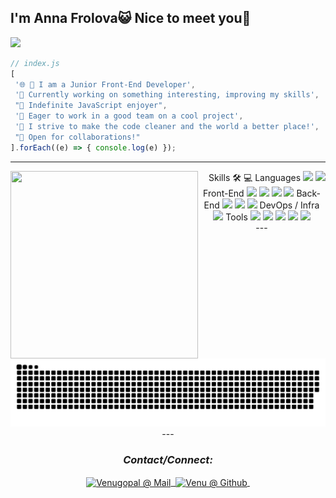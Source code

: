  
 ## I'm Anna Frolova😺 Nice to meet you👋
 ![](https://komarev.com/ghpvc/?username=anna-dm)
 
 ```javascript
// index.js
[
  '🌐 🔭 I am a Junior Front-End Developer',
  '🎯 Currently working on something interesting, improving my skills',
  "💛 Indefinite JavaScript enjoyer",
  '👯 Eager to work in a good team on a cool project',
  '🌱 I strive to make the code cleaner and the world a better place!',
  "🎉 Open for collaborations!"
].forEach((e) => { console.log(e) });
```
<hr>

<div align="center">
  <img  align="left" src="https://media.giphy.com/media/3oKIPnAiaMCws8nOsE/giphy.gif" width="300" height="300"/>
</div>

<div align="center">
 <div align="right" >
 Skills 🛠 💻
 Languages
<img src="https://img.shields.io/badge/JavaScript-F7DF1E?style=flat-square&logo=JavaScript&logoColor=black"/> <img src="https://img.shields.io/badge/Python-3766AB?style=flat-square&logo=Python&logoColor=white"/>
  </div>
 Front-End 
<img src="https://img.shields.io/badge/HTML5-E34F26?style=flat-square&logo=HTML5&logoColor=white"/> <img src="https://img.shields.io/badge/CSS3-1572B6?style=flat-square&logo=CSS3&logoColor=white"/> <img src="https://img.shields.io/badge/React-61DAFB?style=flat-square&logo=React&logoColor=white"/> <img src="https://img.shields.io/badge/next.js-000000?style=flat-square&logo=next.js&logoColor=white"/>
 Back-End 
<img src="https://img.shields.io/badge/Node.js-339933?style=flat-square&logo=Node.js&logoColor=white"/> <img src="https://img.shields.io/badge/NestJS-E0234E?style=flat-square&logo=NestJS&logoColor=white"/> <img src="https://img.shields.io/badge/MySQL-4479A1?style=flat-square&logo=MySQL&logoColor=white"/>
 DevOps / Infra 
<img src="https://img.shields.io/badge/Docker-2496ED?style=flat-square&logo=Docker&logoColor=white"/> 
 Tools  
<img src="https://img.shields.io/badge/Git-F05032?style=flat-square&logo=Git&logoColor=white"/> <img src="https://img.shields.io/badge/Github-181717?style=flat-square&logo=Github&logoColor=white"/>	<img src="https://img.shields.io/badge/Slack-4A154B?style=flat-square&logo=Slack&logoColor=white"/>  <img src="https://img.shields.io/badge/Figma-F24E1E?style=flat-square&logo=Figma&logoColor=white"/> <img src="https://img.shields.io/badge/Jira-0052CC?style=flat-square&logo=JiraSoftware&logoColor=white"/>
 <div>
  ---
   <img src="https://raw.githubusercontent.com/AkshatRastogi-1nC0re/AkshatRastogi-1nC0re/output/github-contribution-grid-snake-sissa-white.svg#gh-light-mode-only" alt="" />
  ---
   <i><h3 align="center">Contact/Connect:</h3></i>
  <p align = "center">
  <a href="mailto:anna-anna-frolova@bk.ru">
    <img align="center" alt="Venugopal @ Mail" width="50px" src="https://cdn4.iconfinder.com/data/icons/buno-email/32/__email_address_contact-128.png" />&nbsp;
  </a>
  <a href="https://github.com/anna-dm" >
    <img align="center" alt="Venu @ Github" width="45px" src="https://cdn3.iconfinder.com/data/icons/social-rounded-2/72/GitHub-128.png" />&nbsp;
  </a>
</p>
<div style="display: flex; flex-direction: row;">
</div>

